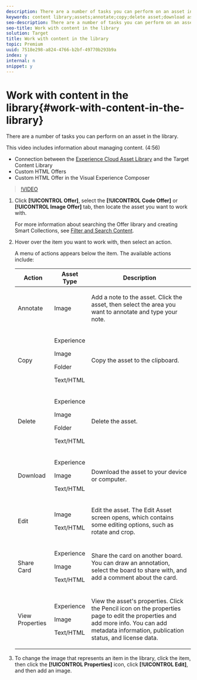 ```yaml
---
description: There are a number of tasks you can perform on an asset in the library.
keywords: content library;assets;annotate;copy;delete asset;download asset;edit content;share card;view content properties
seo-description: There are a number of tasks you can perform on an asset in the library.
seo-title: Work with content in the library
solution: Target
title: Work with content in the library
topic: Premium
uuid: 7518e298-a824-4766-b2bf-49770b293b9a
index: y
internal: n
snippet: y
---
```


# Work with content in the library{#work-with-content-in-the-library}

There are a number of tasks you can perform on an asset in the library.

This video includes information about managing content. (4:56)

* Connection between the [Experience Cloud Asset Library](https://marketing.adobe.com/resources/help/en_US/mcloud/creative_cloud.html) and the Target Content Library 
* Custom HTML Offers 
* Custom HTML Offer in the Visual Experience Composer

>[!VIDEO](https://www.youtube.com/watch?v=ZNIGgXOATMY) 

1. Click **[!UICONTROL Offer]**, select the **[!UICONTROL Code Offer]** or **[!UICONTROL Image Offer]** tab, then locate the asset you want to work with.

   For more information about searching the Offer library and creating Smart Collections, see [Filter and Search Content](../../c-experiences/c-manage-content/c-filter-and-search-content.md#concept_3B59B8F025BF4CEA82ECC5199D365276). 

1. Hover over the item you want to work with, then select an action.

   A menu of actions appears below the item. The available actions include:

    <table id="table_72572C019D7444B08BF1A08FA1CED1FB"> 
    <thead> 
    <tr> 
    <th colname="col1" class="entry"> Action </th> 
    <th colname="col2" class="entry"> Asset Type </th> 
    <th colname="col3" class="entry"> Description </th> 
    </tr>
    </thead>
    <tbody> 
    <tr> 
    <td colname="col1"> Annotate </td> 
    <td colname="col2"> <p>Image </p> </td> 
    <td colname="col3"> <p>Add a note to the asset. Click the asset, then select the area you want to annotate and type your note. </p> </td> 
    </tr> 
    <tr> 
    <td colname="col1"> Copy </td> 
    <td colname="col2"> <p>Experience </p> <p>Image </p> <p>Folder </p> <p>Text/HTML </p> </td> 
    <td colname="col3"> <p>Copy the asset to the clipboard. </p> </td> 
    </tr> 
    <tr> 
    <td colname="col1"> Delete </td> 
    <td colname="col2"> <p>Experience </p> <p>Image </p> <p>Folder </p> <p>Text/HTML </p> </td> 
    <td colname="col3"> <p>Delete the asset. </p> </td> 
    </tr> 
    <tr> 
    <td colname="col1"> Download </td> 
    <td colname="col2"> <p>Experience </p> <p>Image </p> <p>Text/HTML </p> </td> 
    <td colname="col3"> <p>Download the asset to your device or computer. </p> </td> 
    </tr> 
    <tr> 
    <td colname="col1"> Edit </td> 
    <td colname="col2"> <p>Image </p> <p>Text/HTML </p> </td> 
    <td colname="col3"> <p>Edit the asset. The Edit Asset screen opens, which contains some editing options, such as rotate and crop. </p> </td> 
    </tr>
    <!-- <row> <entry colname="col1">Move </entry> <entry colname="col2"> <p>Experience </p> <p>Image </p> <p>Folder </p> <p>Text/HTML </p> </entry> <entry colname="col3">Move the asset to another location. To move the asset, specify a name for the asset, select a destination, adjust any references to the asset, and republish to the new location. </entry> </row> --> 
    <tr> 
    <td colname="col1"> Share Card </td> 
    <td colname="col2"> <p>Experience </p> <p>Image </p> <p>Text/HTML </p> </td> 
    <td colname="col3"> <p>Share the card on another board. You can draw an annotation, select the board to share with, and add a comment about the card. </p> </td> 
    </tr> 
    <tr> 
    <td colname="col1"> View Properties </td> 
    <td colname="col2"> <p>Experience </p> <p>Image </p> <p>Text/HTML </p> </td> 
    <td colname="col3"> <p>View the asset's properties. Click the Pencil icon on the properties page to edit the properties and add more info. You can add metadata information, publication status, and license data. </p> </td> 
    </tr> 
    </tbody> 
    </table>

1. To change the image that represents an item in the library, click the item, then click the **[!UICONTROL Properties]** icon, click **[!UICONTROL Edit]**, and then add an image.
